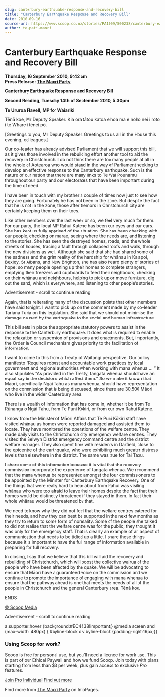```yaml
---
slug: canterbury-earthquake-response-and-recovery-bill
title: "Canterbury Earthquake Response and Recovery Bill"
date: 2010-09-16
source-url: https://www.scoop.co.nz/stories/PA1009/S00238/canterbury-earthquake-response-and-recovery-bill.htm
author: te-pati-maori
---
```

Canterbury Earthquake Response and Recovery Bill
================================================

**Thursday, 16 September 2010, 9:42 am**  
**Press Release: [The Maori Party](https://info.scoop.co.nz/The_Maori_Party)**

**Canterbury Earthquake Response and Recovery Bill**  
  
**Second Reading, Tuesday 14th of September 2010; 5.30pm**  
  
**Te Ururoa Flavell, MP for Waiariki**

Tēnā koe, Mr Deputy Speaker. Kia ora tātou katoa e hoa ma e noho nei i roto i te Whare i tēnei pō.

\[Greetings to you, Mr Deputy Speaker. Greetings to us all in the House this evening, colleagues.\]

Our co-leader has already advised Parliament that we will support this bill, as it gives those involved in the rebuilding effort another tool to aid the recovery in Christchurch. I do not think there are too many people at all in the whole of Aotearoa who would stand in the way of Parliament seeking to develop an effective response to the Canterbury earthquake. Such is the nature of our nation that there are many links to Te Wai Pounamu throughout our party and our electorates that have been important during the time of need.

I have been in touch with my brother a couple of times now just to see how they are going. Fortunately he has not been in the zone. But despite the fact that he is not in the zone, those after tremors in Christchurch city are certainly keeping them on their toes.

Like other members over the last week or so, we feel very much for them. For our party, the local MP Rahui Katene has been our eyes and our ears. She has kept us fully apprised of the situation. She has been checking with our people, checking on marae, seeing where the needs are, and listening to the stories. She has seen the destroyed homes, roads, and the whole streets of houses, tracing a fault through collapsed roofs and walls, through the new divisions as well. Although she said that she had shared some of the sadness and the grim reality of the hardship for whānau in Kaiapoi, Bexley, St Albans, and New Brighton, she has also heard plenty of stories of hope: so many people opening up their homes to complete strangers, emptying their freezers and cupboards to feed their neighbours, checking on their whānau and neighbours, helping to pick up or move furniture, dig out the sand, which is everywhere, and listening to other people’s stories.

Advertisement - scroll to continue reading





Again, that is reiterating many of the discussion points that other members have said tonight. I want to pick up on the comment made by my co-leader Tariana Turia on this legislation. She said that we should not minimise the damage caused by the earthquake to the social and human infrastructure.

This bill sets in place the appropriate statutory powers to assist in the response to the Canterbury earthquake. It does what is required to enable the relaxation or suspension of provisions and enactments. But, importantly, the Order in Council mechanism gives priority to the facilitation of information.

I want to come to this from a Treaty of Waitangi perspective. Our policy manifesto “Requires robust and accountable work practices by local government and regional authorities when working with mana whenua … ” It also stipulates “As provided in the Treaty, tangata whenua should have an equal say in the decisions which affect them.” So we make it known that Māori, specifically Ngāi Tahu as mana whenua, should have representation on the commission that is being discussed, since there are 30,500 Māori who live in the wider Canterbury area.

There is a wealth of information that has come in, whether it be from Te Rūnanga o Ngāi Tahu, from Te Puni Kōkiri, or from our own Rahui Katene.

I know from the Minister of Māori Affairs that Te Puni Kōkiri staff have visited whānau as homes were reported damaged and assisted them to locate. They have monitored the operations of the welfare centre. They made daily visits to the Christchurch city emergency welfare centres. They visited the Selwyn District emergency command centre and the district welfare manager. They also spent time with residents in Darfield, close to the epicentre of the earthquake, who were exhibiting much greater distress levels than elsewhere in the district. The same was true for Tai Tapu.

I share some of this information because it is vital that the recovery commission incorporate the experience of tangata whenua. We recommend that the mana whenua be represented amongst the four commissioners to be appointed by the Minister for Canterbury Earthquake Recovery. One of the things that were really hard to hear about from Rahui was visiting whānau who were too afraid to leave their homes despite the fact that their homes would be distinctly threatened if they stayed in them. In fact their whole whānau would be threatened by that.

We need to know why they did not feel that the welfare centres catered for their needs, and how they can best be supported in the next few months as they try to return to some form of normality. Some of the people she talked to did not realise that the welfare centre was for the public; they thought it was only for the emergency staff. That is clearly an example of an aspect of communication that needs to be tidied up a little. I share these things because it is important to have the full range of information available in preparing for full recovery.

In closing, I say that we believe that this bill will aid the recovery and rebuilding of Christchurch, which will boost the collective wairua of the people who have been affected by the quake. We will be advocating to ensure that Māori have a guaranteed voice on the commission and we continue to promote the importance of engaging with mana whenua to ensure that the pathway ahead is one that meets the needs of all of the people in Christchurch and the general Canterbury area. Tēnā koe.

ENDS  

[© Scoop Media](http://www.scoop.co.nz/about/terms.html)  

Advertisement - scroll to continue reading



a.supporter:hover {background:#EC4438!important;} @media screen and (max-width: 480px) { #byline-block div.byline-block {padding-right:16px;}}

### Using Scoop for work?

Scoop is free for personal use, but you’ll need a licence for work use. This is part of our Ethical Paywall and how we fund Scoop. Join today with plans starting from less than $3 per week, plus gain access to exclusive _Pro_ features.  
  
[Join Pro Individual](https://pro.scoop.co.nz/Individual/?from=ProIn24) [Find out more](https://pro.scoop.co.nz/using-scoop-for-work/?from=ProIn24)

Find more from [The Maori Party](https://info.scoop.co.nz/The_Maori_Party) on InfoPages.